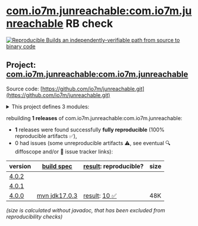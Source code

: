 [com.io7m.junreachable:com.io7m.junreachable](https://central.sonatype.com/artifact/com.io7m.junreachable/com.io7m.junreachable/versions) RB check
=======

[![Reproducible Builds](https://reproducible-builds.org/images/logos/rb.svg) an independently-verifiable path from source to binary code](https://reproducible-builds.org/)

## Project: [com.io7m.junreachable:com.io7m.junreachable](https://central.sonatype.com/artifact/com.io7m.junreachable/com.io7m.junreachable/versions)

Source code: [https://github.com/io7m/junreachable.git](https://github.com/io7m/junreachable.git)

<details><summary>This project defines 3 modules:</summary>

* [com.io7m.junreachable:com.io7m.junreachable](https://central.sonatype.com/artifact/com.io7m.junreachable/com.io7m.junreachable/4.0.0)
* [com.io7m.junreachable:com.io7m.junreachable.core](https://central.sonatype.com/artifact/com.io7m.junreachable/com.io7m.junreachable.core/4.0.0)
* [com.io7m.junreachable:com.io7m.junreachable.documentation](https://central.sonatype.com/artifact/com.io7m.junreachable/com.io7m.junreachable.documentation/4.0.0)
</details>

rebuilding **1 releases** of com.io7m.junreachable:com.io7m.junreachable:
- **1** releases were found successfully **fully reproducible** (100% reproducible artifacts :white_check_mark:),
- 0 had issues (some unreproducible artifacts :warning:, see eventual :mag: diffoscope and/or :memo: issue tracker links):

| version | [build spec](/BUILDSPEC.md) | [result](https://reproducible-builds.org/docs/jvm/): reproducible? | size |
| -- | --------- | ------ | -- |
| [4.0.2](https://central.sonatype.com/artifact/com.io7m.junreachable/com.io7m.junreachable/4.0.2/pom) | | | |
| [4.0.1](https://central.sonatype.com/artifact/com.io7m.junreachable/com.io7m.junreachable/4.0.1/pom) | | | |
| [4.0.0](https://central.sonatype.com/artifact/com.io7m.junreachable/com.io7m.junreachable/4.0.0/pom) | [mvn jdk17.0.3](com.io7m.junreachable-4.0.0.buildspec) | [result](com.io7m.junreachable-4.0.0.buildinfo): [10 :white_check_mark: ](com.io7m.junreachable-4.0.0.buildcompare) | 48K |

<i>(size is calculated without javadoc, that has been excluded from reproducibility checks)</i>
